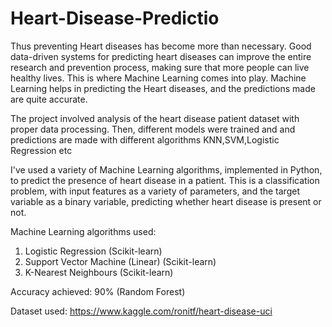# Heart-Disease-Predictio
Thus preventing Heart diseases has become more than necessary. Good data-driven systems for predicting heart diseases can improve the entire research and prevention process, making sure that more people can live healthy lives. This is where Machine Learning comes into play. Machine Learning helps in predicting the Heart diseases, and the predictions made are quite accurate.

The project involved analysis of the heart disease patient dataset with proper data processing. Then, different models were trained and and predictions are made with different algorithms KNN,SVM,Logistic Regression etc

I've used a variety of Machine Learning algorithms, implemented in Python, to predict the presence of heart disease in a patient. This is a classification problem, with input features as a variety of parameters, and the target variable as a binary variable, predicting whether heart disease is present or not.

Machine Learning algorithms used:

1. Logistic Regression (Scikit-learn)
2. Support Vector Machine (Linear) (Scikit-learn)
3. K-Nearest Neighbours (Scikit-learn)

Accuracy achieved: 90% (Random Forest)

Dataset used: https://www.kaggle.com/ronitf/heart-disease-uci
